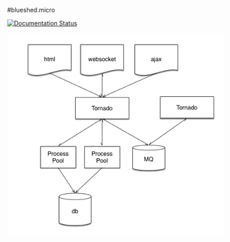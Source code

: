 #blueshed.micro

[![Documentation Status](https://readthedocs.org/projects/blueshed-micro/badge/?version=latest)](http://blueshed-micro.readthedocs.io/en/latest/?badge=latest)

![alt tag](./topology.png)
